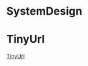 # SystemDesign

# TinyUrl
[TinyUrl](https://github.com/NotImplemented/SystemDesign/blob/main/tiny_url.svg)
